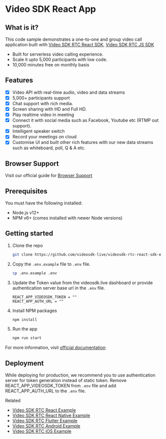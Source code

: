 # Video SDK React App

## What is it?

This code sample demonstrates a one-to-one and group video call application built with [Video SDK RTC React SDK](https://docs.videosdk.live/docs/guide/video-and-audio-calling-api-sdk/react-js-sdk), [Video SDK RTC JS SDK](https://docs.videosdk.live/docs/realtime-communication/sdk-reference/javascript-sdk/setup)

- Built for serverless video calling experience.
- Scale it upto 5,000 participants with low code.
- 10,000 minutes free on monthly basis

## Features

- [x] Video API with real-time audio, video and data streams
- [x] 5,000+ participants support
- [x] Chat support with rich media.
- [x] Screen sharing with HD and Full HD.
- [x] Play realtime video in meeting
- [x] Connect it with social media such as Facebook, Youtube etc (RTMP out support).
- [x] Intelligent speaker switch
- [x] Record your meetings on cloud
- [x] Customise UI and built other rich features with our new data streams such as whiteboard, poll, Q & A etc.

## Browser Support

Visit our official guide for [Browser Support](https://docs.videosdk.live/docs/realtime-communication/see-also/device-browser-support)

## Prerequisites

You must have the following installed:

- Node.js v12+
- NPM v6+ (comes installed with newer Node versions)

## Getting started

1. Clone the repo

   ```sh
   git clone https://github.com/videosdk-live/videosdk-rtc-react-sdk-example.git
   ```

2. Copy the `.env.example` file to `.env` file.

   ```sh
   cp .env.example .env
   ```

3. Update the Token value from the videosdk.live dashboard or provide authentication server base url in the `.env` file.

   ```
   REACT_APP_VIDEOSDK_TOKEN = ""
   REACT_APP_AUTH_URL = ""
   ```

4. Install NPM packages

   ```sh
   npm install
   ```

5. Run the app

   ```sh
   npm run start
   ```

For more information, visit [official documentation](https://docs.videosdk.live/docs/guide/video-and-audio-calling-api-sdk/getting-started)

## Deployment

While deploying for production, we recommend you to use authentication server for token generation instead of static token. Remove REACT_APP_VIDEOSDK_TOKEN from `.env` file and add REACT_APP_AUTH_URL to the `.env` file.

Related

- [Video SDK RTC React Example](https://github.com/videosdk-live/videosdk-rtc-react-sdk-example)
- [Video SDK RTC React Native Example](https://github.com/videosdk-live/videosdk-rtc-react-native-sdk-example)
- [Video SDK RTC Flutter Example](https://github.com/videosdk-live/videosdk-rtc-flutter-sdk-example)
- [Video SDK RTC Android Example](https://github.com/videosdk-live/videosdk-rtc-android-java-sdk-example)
- [Video SDK RTC iOS Example](https://github.com/videosdk-live/videosdk-rtc-ios-sdk-example)
